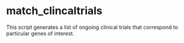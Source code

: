 # match_clincaltrials

This script generates a list of ongoing clinical trials that correspond to particular genes of interest. 
